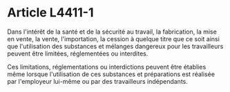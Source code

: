 # Article L4411-1

Dans l'intérêt de la santé et de la sécurité au travail, la fabrication, la mise en vente, la vente, l'importation, la cession à quelque titre que ce soit ainsi que l'utilisation des substances et mélanges dangereux pour les travailleurs peuvent être limitées, réglementées ou interdites.

Ces limitations, réglementations ou interdictions peuvent être établies même lorsque l'utilisation de ces substances et préparations est réalisée par l'employeur lui-même ou par des travailleurs indépendants.